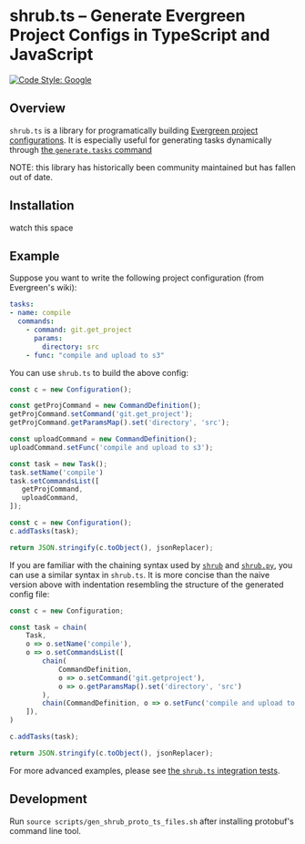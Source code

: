 # shrub.ts – Generate Evergreen Project Configs in TypeScript and JavaScript

[![Code Style: Google](https://img.shields.io/badge/code%20style-google-blueviolet.svg)](https://github.com/google/gts)


## Overview

`shrub.ts` is a library for programatically building [Evergreen project configurations](https://github.com/evergreen-ci/evergreen/wiki/Project-Files).
It is especially useful for generating tasks dynamically through [the `generate.tasks` command](https://github.com/evergreen-ci/evergreen/wiki/Project-Commands#generate-tasks)

NOTE: this library has historically been community maintained but has fallen out of date. 

## Installation
watch this space


## Example

Suppose you want to write the following project configuration (from Evergreen's wiki):

```yaml
tasks:
- name: compile
  commands:
    - command: git.get_project
      params:
        directory: src
    - func: "compile and upload to s3"
```

You can use `shrub.ts` to build the above config:

```typescript
const c = new Configuration();

const getProjCommand = new CommandDefinition();
getProjCommand.setCommand('git.get_project');
getProjCommand.getParamsMap().set('directory', 'src');

const uploadCommand = new CommandDefinition();
uploadCommand.setFunc('compile and upload to s3');

const task = new Task();
task.setName('compile')
task.setCommandsList([
   getProjCommand,
   uploadCommand, 
]);

const c = new Configuration();
c.addTasks(task);

return JSON.stringify(c.toObject(), jsonReplacer);
```

If you are familiar with the chaining syntax used by 
[`shrub`](https://github.com/evergreen-ci/shrub) and [`shrub.py`](https://github.com/evergreen-ci/shrub/),
you can use a similar syntax in `shrub.ts`. It is more concise than the naive version above with
indentation resembling the structure of the generated config file:

```typescript
const c = new Configuration;

const task = chain(
    Task,
    o => o.setName('compile'),
    o => o.setCommandsList([
        chain(
            CommandDefinition,
            o => o.setCommand('git.getproject'),
            o => o.getParamsMap().set('directory', 'src')
        ),
        chain(CommandDefinition, o => o.setFunc('compile and upload to s3')),
    ]),
)

c.addTasks(task);

return JSON.stringify(c.toObject(), jsonReplacer);
```

For more advanced examples, please see [the `shrub.ts` integration tests](https://github.com/guoyr/shrub.ts/tree/master/src/tests).


## Development

Run `source scripts/gen_shrub_proto_ts_files.sh` after installing protobuf's command line tool.
